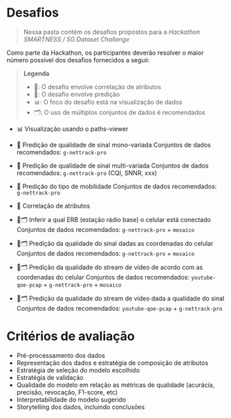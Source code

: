 # Desafios
> Nessa pasta contém os desafios propostos para a _Hackathon SMARTNESS / 5G Dataset Challenge_

Como parte da Hackathon, os participantes deverão resolver o maior número possível dos desafios fornecidos a seguir.

> **Legenda**
> - 🤝: O desafio envolve correlação de atributos
> - 🔮: O desafio envolve predição
> - 📊: O foco do desafio está na visualização de dados
> - 🗂️: O uso de múltiplos conjuntos de dados é recomendados

- 📊 Visualização usando o paths-viewer

- 🔮 Predição de qualidade de sinal mono-variada
    Conjuntos de dados recomendados: `g-nettrack-pro`

- 🔮 Predição de qualidade de sinal multi-variada
    Conjuntos de dados recomendados: `g-nettrack-pro`
    (CQI, SNNR, xxx)

- 🔮 Predição do tipo de mobilidade
    Conjuntos de dados recomendados: `g-nettrack-pro`

- 🤝 Correlação de atributos

- 🔮🗂️ Inferir a qual ERB (estação rádio base) o celular está conectado
    Conjuntos de dados recomendados: `g-nettrack-pro` + `mosaico`

- 🔮🗂️ Predição da qualidade do sinal dadas as coordenadas do celular
    Conjuntos de dados recomendados: `g-nettrack-pro` + `mosaico`

- 🔮🗂️ Predição da qualidade do stream de vídeo de acordo com as coordenadas do celular
    Conjuntos de dados recomendados: `youtube-qoe-pcap` + `g-nettrack-pro` + `mosaico`

- 🔮🗂️ Predição da qualidade do stream de vídeo dada a qualidade do sinal
    Conjuntos de dados recomendados: `youtube-qoe-pcap` + `g-nettrack-pro`

# Critérios de avaliação
- Pré-processamento dos dados
- Representação dos dados e estratégia de composição de atributos
- Estratégia de seleção do modelo escolhido
- Estratégia de validação
- Qualidade do modelo em relação as métricas de qualidade (acurácia, precisão, revocação, F1-score, etc)
- Interpretabilidade do modelo sugerido
- Storytelling dos dados, incluindo conclusões
